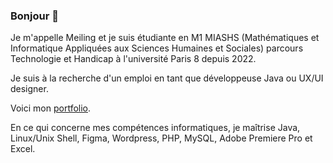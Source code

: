 ### Bonjour 👋
Je m'appelle Meiling et je suis étudiante en M1 MIASHS (Mathématiques et Informatique Appliquées aux Sciences Humaines et Sociales) parcours Technologie et Handicap à l'université Paris 8 depuis 2022.

Je suis à la recherche d'un emploi en tant que développeuse Java ou UX/UI designer. 

Voici mon [portfolio](http://portfolio-meiling.42web.io/).

En ce qui concerne mes compétences informatiques, je maîtrise Java, Linux/Unix Shell, Figma, Wordpress, PHP, MySQL, Adobe Premiere Pro et Excel.


<!--
**lipschitzien/lipschitzien** is a ✨ _special_ ✨ repository because its `README.md` (this file) appears on your GitHub profile.

Here are some ideas to get you started:

- 🔭 I’m currently working on ...
- 🌱 I’m currently learning ...
- 👯 I’m looking to collaborate on ...
- 🤔 I’m looking for help with ...
- 💬 Ask me about ...
- 📫 How to reach me: ...
- 😄 Pronouns: ...
- ⚡ Fun fact: ...
-->
